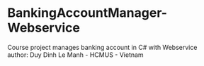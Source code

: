 # BankingAccountManager-Webservice
Course project manages banking account in C# with Webservice <br/>
author: Duy Dinh Le Manh - HCMUS - Vietnam
